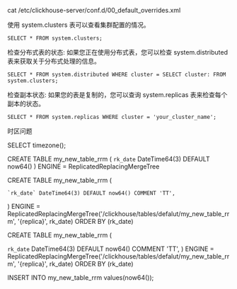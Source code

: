 cat /etc/clickhouse-server/conf.d/00_default_overrides.xml 

使用 system.clusters 表可以查看集群配置的情况。
```
SELECT * FROM system.clusters;
```
检查分布式表的状态:
如果您正在使用分布式表，您可以检查 system.distributed 表来获取关于分布式处理的信息。

```
SELECT * FROM system.distributed WHERE cluster = SELECT cluster: FROM system.clusters;
```
检查副本状态:
如果您的表是复制的，您可以查询 system.replicas 表来检查每个副本的状态。

```
SELECT * FROM system.replicas WHERE cluster = 'your_cluster_name';
```

时区问题

SELECT timezone();


CREATE TABLE my_new_table_rrm
(
    `rk_date` DateTime64(3) DEFAULT now64()
)
ENGINE = ReplicatedReplacingMergeTree


CREATE TABLE my_new_table_rrm
(
    
    `rk_date` DateTime64(3) DEFAULT now64() COMMENT 'TT',

)
ENGINE = ReplicatedReplacingMergeTree('/clickhouse/tables/defalut/my_new_table_rrm', '{replica}', rk_date)
ORDER BY (rk_date)



CREATE TABLE my_new_table_rrm
 (
     
 `rk_date` DateTime64(3) DEFAULT now64() COMMENT 'TT',
 ) ENGINE = ReplicatedReplacingMergeTree('/clickhouse/tables/defalut/my_new_table_rrm', '{replica}', rk_date)
ORDER BY (rk_date)

INSERT INTO my_new_table_rrm values(now64());


